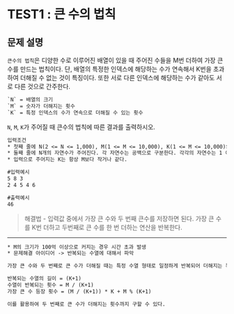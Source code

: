 # TEST1 : 큰 수의 법칙

## 문제 설명

`큰수의 법칙`은 디양한 수로 이루어진 배열이 있을 때 주어진 수들을 M번 더하여 가장 큰 수를 만드는 법칙이다. 단, 배열의 특정한 인덱스에 해당하는 수가 연속해서 K번을 초과하여 더해질 수 없는 것이 특징이다. 또한 서로 다른 인덱스에 해당하는 수가 같아도 서로 다른 것으로 간주한다.

```txt
`N` = 배열의 크기   
`M` = 숫자가 더해지는 횟수   
`K` = 특정 인덱스의 수가 연속으로 더해질 수 있는 횟수   
```

`N`, `M`, `K`가 주어질 때 큰수의 법칙에 따른 결과를 출력하시오.

```txt
입력조건
* 첫째 줄에 N(2 <= N <= 1,000), M(1 <= M <= 10,000), K(1 <= M <= 10,000)의 자연수가 주어지며, 각 자연수는 공백으로 구분한다.
* 둘째 줄에 N개의 자연수가 주어진다. 각 자연수는 공백으로 구분한다. 각각의 자연수는 1 이상 10,000 이하의 수로 주어진다.
* 입력으로 주어지는 K는 항상 M보다 작거나 같다.

#입력예시
5 8 3
2 4 5 4 6

#출력예시
46
```

> 해결법 - 입력값 중에서 가장 큰 수와 두 번째 큰수를 저장하면 된다. 가장 큰 수를 K번 더하고 두번째로 큰 수를 한 번 더하는 연산을 반복한다.

---

```txt
* M의 크기가 100억 이상으로 커지는 경우 시간 초과 발생
* 문제해결 아이디어 -> 반복되는 수열에 대해서 파악

가장 큰 수와 두 번째로 큰 수가 더해질 때는 특정 수열 형태로 일정하게 반복되어 더해지는 특징이 있다. {6,6,6,5}가 반복해서 더해진다고 할 때 반복되는 수열의 길이는 (K+1)이 되고 M을 (K+1)로 나눈 몫이 수열이 반복되는 횟수가 된다. 다시 K를 곱해주면 가장 큰 수가 등장하는 횟수가 된다. M이 (K+1)로 나누어 떨어지지 않는 경우도 고려해야 한다. 이 경우 M / (K+1)나눈 나머지 만큼 가장 큰 수가 추가로 더해진다.

반복되는 수열의 길이 = (K+1)
수열이 반복되는 횟수 = M / (K+1)
가장 큰 수 등장 횟수 = (M / (K+1)) * K + M % (K+1)

이를 활용하여 두 번째로 큰 수가 더해지는 횟수까지 구할 수 있다.
```
